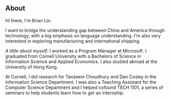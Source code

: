 ## About

Hi there, I'm Brian Lin. 

I want to bridge the understanding gap between China and America through technology, with a big emphasis on language understanding. I'm also very interested in exploring manufacturing and international shipping.

*A little about myself:* I worked as a Program Manager at Microsoft. I graduated from Cornell University with a Bachelors of Science in Information Science and Applied Economics. I also studied abroad at the University of Hong Kong.

At Cornell, I did research for Tanzeem Choudhury and Dan Cosley in the Information Science Department. I was also a Teaching Assistant for the Computer Science Department and I helped cofound TECH 1101, a series of seminars to help students learn how to get an internship.
 

